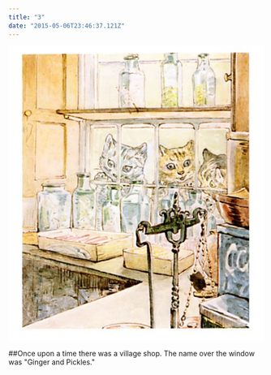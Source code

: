 ```yaml
---
title: "3"
date: "2015-05-06T23:46:37.121Z"
---
```


![Ginger and Pickles](./ginger_fig04.jpg)

##Once upon a time there was a village shop. The name over the window was "Ginger and Pickles."




